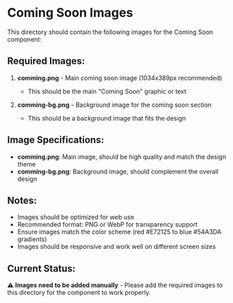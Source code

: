 # Coming Soon Images

This directory should contain the following images for the Coming Soon component:

## Required Images:

1. **comming.png** - Main coming soon image (1034x389px recommended)
   - This should be the main "Coming Soon" graphic or text

2. **comming-bg.png** - Background image for the coming soon section
   - This should be a background image that fits the design

## Image Specifications:

- **comming.png**: Main image, should be high quality and match the design theme
- **comming-bg.png**: Background image, should complement the overall design

## Notes:

- Images should be optimized for web use
- Recommended format: PNG or WebP for transparency support
- Ensure images match the color scheme (red #E72125 to blue #54A3DA gradients)
- Images should be responsive and work well on different screen sizes

## Current Status:

⚠️ **Images need to be added manually** - Please add the required images to this directory for the component to work properly.


